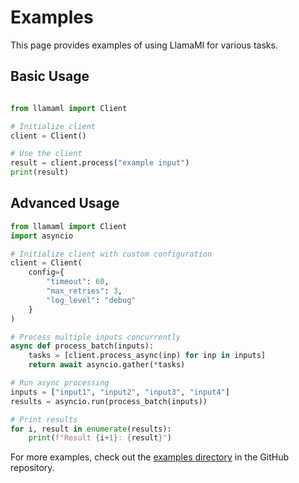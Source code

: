 # Examples

This page provides examples of using LlamaMl for various tasks.

## Basic Usage

```python

from llamaml import Client

# Initialize client
client = Client()

# Use the client
result = client.process("example input")
print(result)
```

## Advanced Usage

```python
from llamaml import Client
import asyncio

# Initialize client with custom configuration
client = Client(
    config={
        "timeout": 60,
        "max_retries": 3,
        "log_level": "debug"
    }
)

# Process multiple inputs concurrently
async def process_batch(inputs):
    tasks = [client.process_async(inp) for inp in inputs]
    return await asyncio.gather(*tasks)

# Run async processing
inputs = ["input1", "input2", "input3", "input4"]
results = asyncio.run(process_batch(inputs))

# Print results
for i, result in enumerate(results):
    print(f"Result {i+1}: {result}")
```

For more examples, check out the [examples directory](https://github.com/llamasearchai/llamaml/tree/main/examples) in the GitHub repository.
